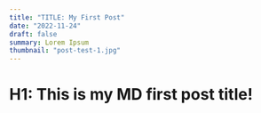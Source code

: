 ```yaml
---
title: "TITLE: My First Post"
date: "2022-11-24"
draft: false
summary: Lorem Ipsum
thumbnail: "post-test-1.jpg"
---
```


# H1: This is my MD first post title!